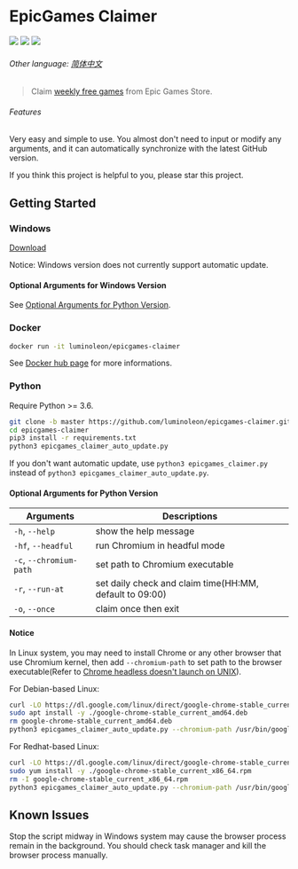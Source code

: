 # EpicGames Claimer

<!-- [START badges] -->

<img src="https://img.shields.io/badge/language-python-3572A5.svg"/>

<img src="https://img.shields.io/github/license/luminoleon/epicgames-claimer.svg"/>

<img src="https://img.shields.io/github/last-commit/luminoleon/epicgames-claimer.svg"/>

<!-- [END badges] -->

###### Other language: [简体中文](docs/README_ZH.md)

> Claim [weekly free games](https://www.epicgames.com/store/free-games) from Epic Games Store.

###### Features

Very easy and simple to use. You almost don't need to input or modify any arguments, and it can automatically synchronize with the latest GitHub version.

If you think this project is helpful to you, please star this project.

## Getting Started

### Windows

[Download](https://github.com/luminoleon/epicgames-claimer/releases)

Notice: Windows version does not currently support automatic update.

#### Optional Arguments for Windows Version

See [Optional Arguments for Python Version](#optional-arguments-for-python-version).

### Docker

``` bash
docker run -it luminoleon/epicgames-claimer
```

See [Docker hub page](https://hub.docker.com/r/luminoleon/epicgames-claimer) for more informations.

### Python

Require Python >= 3.6.

``` bash
git clone -b master https://github.com/luminoleon/epicgames-claimer.git
cd epicgames-claimer
pip3 install -r requirements.txt
python3 epicgames_claimer_auto_update.py
```

If you don't want automatic update, use `python3 epicgames_claimer.py` instead of `python3 epicgames_claimer_auto_update.py`.

#### Optional Arguments for Python Version

| Arguments               | Descriptions                                            |
|------------------------ | ------------------------------------------------------- |
| `-h`, `--help`          | show the help message                                   |
| `-hf`, `--headful`      | run Chromium in headful mode                            |
| `-c`, `--chromium-path` | set path to Chromium executable                         |
| `-r`, `--run-at`        | set daily check and claim time(HH:MM, default to 09:00) |
| `-o`, `--once`          | claim once then exit                                    |

#### Notice

In Linux system, you may need to install Chrome or any other browser that use Chromium kernel, then add `--chromium-path` to set path to the browser executable(Refer to [Chrome headless doesn't launch on UNIX](https://github.com/puppeteer/puppeteer/blob/main/docs/troubleshooting.md#chrome-headless-doesnt-launch-on-unix)).

For Debian-based Linux:

``` bash
curl -LO https://dl.google.com/linux/direct/google-chrome-stable_current_amd64.deb
sudo apt install -y ./google-chrome-stable_current_amd64.deb
rm google-chrome-stable_current_amd64.deb
python3 epicgames_claimer_auto_update.py --chromium-path /usr/bin/google-chrome
```

For Redhat-based Linux:

``` bash
curl -LO https://dl.google.com/linux/direct/google-chrome-stable_current_x86_64.rpm
sudo yum install -y ./google-chrome-stable_current_x86_64.rpm
rm -I google-chrome-stable_current_x86_64.rpm
python3 epicgames_claimer_auto_update.py --chromium-path /usr/bin/google-chrome
```

## Known Issues

Stop the script midway in Windows system may cause the browser process remain in the background. You should check task manager and kill the browser process manually.
